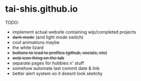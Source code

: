 # tai-shis.github.io
TODO: 
  - implement actual website containing wip/completed projects
  - ~~dark mode~~ (and light mode switch)
  - cool animations maybe
  - the white lizard
  - ~~buttons to lead to profiles (github, socials, etc)~~
  - ~~web icon thing on the tab~~
  - separate pages for hobbies n' stuff
  - somehow automate last commit date & link
  - better alert system so it doesnt look sketchy